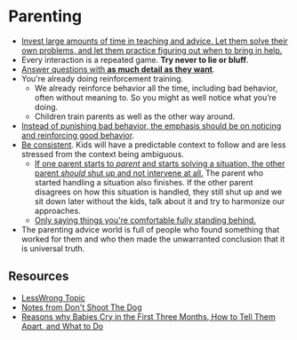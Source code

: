 # Parenting

- [Invest large amounts of time in teaching and advice. Let them solve their own problems, and let them practice figuring out when to bring in help.](https://www.lesswrong.com/posts/FKB7iEergZaC7PvQf/growing-independence)
- Every interaction is a repeated game. **Try never to lie or bluff**.
- [Answer questions with **as much detail as they want**](https://www.lesswrong.com/posts/8gapy2nLy4wysXSGL/parenting-rules).
- You're already doing reinforcement training.
	- We already reinforce behavior all the time, including bad behavior, often without meaning to. So you might as well notice what you’re doing.
	- Children train parents as well as the other way around.
- [Instead of punishing bad behavior, the emphasis should be on noticing and reinforcing good behavior](https://www.lesswrong.com/posts/Cf2xxC3Yx9g6w7yXN/notes-from-don-t-shoot-the-dog).
- [Be consistent](https://www.jefftk.com/p/predictable-parenting). Kids will have a predictable context to follow and are less stressed from the context being ambiguous.
	- [If one parent starts to _parent_ and starts solving a situation, the other parent _should_ shut up and not intervene at all.](https://www.lesswrong.com/posts/BfP42fcnuMovbu5fe/grandpa-has-different-rules) The parent who started handling a situation also finishes. If the other parent disagrees on how this situation is handled, they still shut up and we sit down later without the kids, talk about it and try to harmonize our approaches.
	- [Only saying things you're comfortable fully standing behind.](https://www.jefftk.com/p/how-to-parent-more-predictably)
- The parenting advice world is full of people who found something that worked for them and who then made the unwarranted conclusion that it is universal truth.

## Resources
- [LessWrong Topic](https://www.lesswrong.com/tag/parenting)
- [Notes from Don't Shoot The Dog](https://www.lesswrong.com/posts/Cf2xxC3Yx9g6w7yXN/notes-from-don-t-shoot-the-dog)
- [Reasons why Babies Cry in the First Three Months, How to Tell Them Apart, and What to Do](https://probablydance.com/2022/02/19/reasons-why-babies-cry-in-the-first-three-months-how-to-tell-them-apart-and-what-to-do/)
